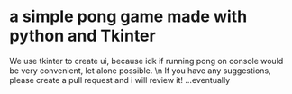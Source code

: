 # a simple pong game made with python and Tkinter

We use tkinter to create ui, because idk if running pong on console would be very convenient, let alone possible. \n
If you have any suggestions, please create a pull request and i will review it! ...eventually
